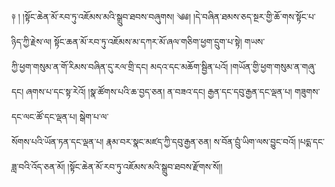﻿  
༈   ། །སྟོང་ཆེན་མོ་རབ་ཏུ་འཇོམས་མའི་སྒྲུབ་ཐབས་བཞུགས། ༄༅། །དེ་བཞིན་ཐམས་ཅད་སྔར་གྱི་ཆོ་གས་སྟོང་པ་ཉིད་ཀྱི་རྗེས་ལ། སྟོང་ཆན་མོ་རབ་ཏུ་འཇོམས་མ་དཀར་མོ་ཞལ་གཅིག་ཕྱག་དྲུག་པ་སྟེ། གཡས་  
ཀྱི་ཕྱག་གསུམ་ན་གོ་རིམས་བཞིན་དུ་རལ་གྲི་དང། མདའ་དང་མཆོག་སྦྱིན་པའོ། །གཡོན་གྱི་ཕྱག་གསུམ་ན་གཞུ་དང། ཞགས་པ་དང་སྟ་རེའོ། །སྣ་ཚོགས་པའི་ཆ་བྱད་ཅན། ན་བཟའ་དང། རྒྱན་དང་དབུ་རྒྱན་དང་ལྡན་པ། གཟུགས་དང་ལང་ཚོ་དང་ལྡན་པ། སྒེག་པ་ལ་  
སོགས་པའི་ཡོན་ཏན་དང་ལྡན་པ། རྣམ་བར་སྣང་མཛད་ཀྱི་དབུ་རྒྱན་ཅན། ས་བོན་བྲུཾ་ཡིག་ལས་བྱུང་བའོ། །པདྨ་དང་ཟླ་བའི་འོད་ཅན་མོ། །སྟོང་ཆེན་མོ་རབ་ཏུ་འཇོམས་མའི་སྒྲུབ་ཐབས་རྫོགས་སོ།།  
  
